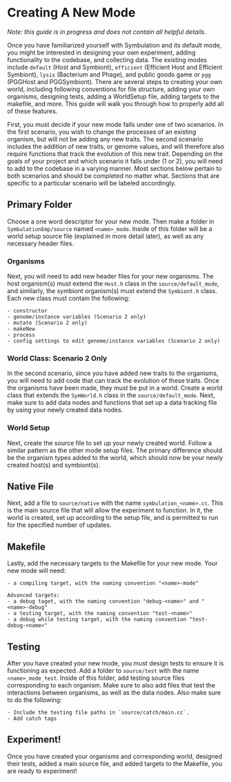 # Creating A New Mode

*Note: this guide is in progress and does not contain all helpful details.*

Once you have familiarized yourself with Symbulation and its default mode, you might be interested in designing your own experiment, adding functionality to the codebase, and collecting data. 
The existing modes include `default` (Host and Symbiont), `efficient` (Efficient Host and Efficient Symbiont), `lysis` (Bacterium and Phage), and public goods game or `pgg` (PGGHost and PGGSymbiont). 
There are several steps to creating your own world, including following conventions for file structure, adding your own organisms, designing tests, adding a WorldSetup file, adding targets to the makefile, and more. 
This guide will walk you through how to properly add all of these features.

First, you must decide if your new mode falls under one of two scenarios. 
In the first scenario, you wish to change the processes of an existing organism, but will not be adding any new traits. 
The second scenario includes the addition of new traits, or genome values, and will therefore also require functions that track the evolution of this new trait. 
Depending on the goals of your project and which scenario it falls under (1 or 2), you will need to add to the codebase in a varying manner. 
Most sections below pertain to both scenarios and should be completed no matter what. Sections that are specific to a particular scenario will be labeled accordingly.

## Primary Folder
Choose a one word descriptor for your new mode. 
Then make a folder in `SymbulationEmp/source` named `<name>_mode`. 
Inside of this folder will be a world setup source file (explained in more detail later), as well as any necessary header files.

### Organisms
Next, you will need to add new header files for your new organisms. 
The host organism(s) must extend the `Host.h` class in the `source/default_mode`, and similarly, the symbiont organism(s) must extend the `Symbiont.h` class. 
Each new class must contain the following:

    - constructor
    - genome/instance variables (Scenario 2 only)
    - mutate (Scenario 2 only)
    - makeNew
    - process
    - config settings to edit genome/instance variables (Scenario 2 only)

### World Class: Scenario 2 Only
In the second scenario, since you have added new traits to the organisms, you will need to add code that can track the evolution of these traits. 
Once the organisms have been made, they must be put in a world. 
Create a world class that extends the `SymWorld.h` class in the `source/default_mode`.
Next, make sure to add data nodes and functions that set up a data tracking file by using your newly created data nodes. 

### World Setup
Next, create the source file to set up your newly created world. 
Follow a similar pattern as the other mode setup files. 
The primary difference should be the organism types added to the world, which should now be your newly created host(s) and symbiont(s).

## Native File
Next, add a file to `source/native` with the name `symbulation_<name>.cc`. 
This is the main source file that will allow the experiment to function. 
In it, the world is created, set up according to the setup file, and is permitted to run for the specified number of updates.

## Makefile
Lastly, add the necessary targets to the Makefile for your new mode. Your new mode will need:

    - a compiling target, with the naming convention "<name>-mode"

    Advanced targets:
    - a debug taget, with the naming convention "debug-<name>" and "<name>-debug"
    - a testing target, with the naming convention "test-<name>"
    - a debug while testing target, with the naming convention "test-debug-<name>"

## Testing
After you have created your new mode, you must design tests to ensure it is functioning as expected. 
Add a folder to `source/test` with the name `<name>_mode_test`. 
Inside of this folder, add testing source files corresponding to each organism. 
Make sure to also add files that test the interactions between organisms, as well as the data nodes.
Also make sure to do the following: 

    - Include the testing file paths in `source/catch/main.cc`.
    - Add catch tags

## Experiment!
Once you have created your organisms and corresponding world, designed their tests, added a main source file, and added targets to the Makefile, you are ready to experiment!